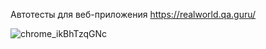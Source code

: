 Автотесты для веб-приложения https://realworld.qa.guru/ 

![chrome_ikBhTzqGNc](https://github.com/user-attachments/assets/8a6ad82b-c2de-46fd-a7d4-f2a19e7e9180)